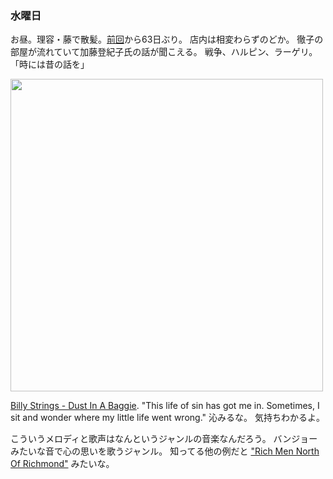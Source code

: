 ### 水曜日

お昼。理容・藤で散髪。[前回](https://github.com/toasa/diary/blob/main/2025/02/05.md)から63日ぶり。
店内は相変わらずのどか。
徹子の部屋が流れていて加藤登紀子氏の話が聞こえる。
戦争、ハルピン、ラーゲリ。
「時には昔の話を」

<img src="https://i.imgur.com/urt88ph.jpeg" width="500">

[Billy Strings - Dust In A Baggie](https://www.youtube.com/watch?v=wkUGDYjYgMs).
"This life of sin has got me in.
Sometimes, I sit and wonder where my little life went wrong." 沁みるな。
気持ちわかるよ。

こういうメロディと歌声はなんというジャンルの音楽なんだろう。
バンジョーみたいな音で心の思いを歌うジャンル。
知ってる他の例だと ["Rich Men North Of Richmond"](https://www.youtube.com/watch?v=sqSA-SY5Hro) みたいな。

